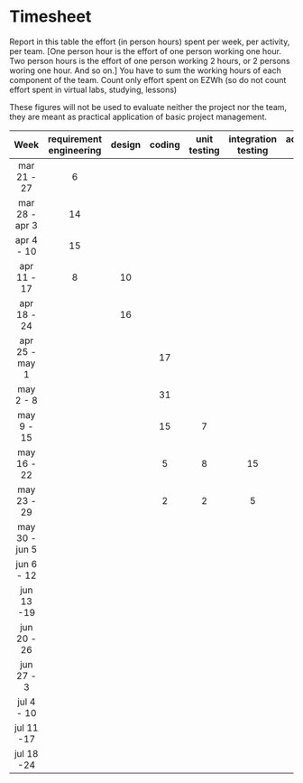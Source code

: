 # Timesheet

Report in this table the effort (in person hours) spent per week, per activity, per team. 
[One person hour is the effort of one person working one hour.
Two person hours is the effort of one person working 2 hours, or 2 persons woring one hour. And so on.]
You have to sum the working hours of each component of the team.
Count only effort spent on EZWh (so do not count effort spent in virtual labs, studying, lessons)

These figures will not be used to evaluate neither the project nor the team, they are meant as practical application of basic project management.

| Week | requirement engineering | design | coding | unit testing | integration testing | acceptance testing | management | git maven |
|:-----------:|:--------:|:-----------:|:-----------:|:----------:|:------------:|:---------------:|:-------------:|:--------------:|
| mar 21 - 27 | 6 | | | | | | | |
| mar 28 - apr 3 | 14 | | | | | |1 | |
| apr 4 - 10 | 15| | | | | | | |
| apr 11 - 17| 8|10 | | | | | 0,5| | 
| apr 18 - 24| | 16| | | | | | | 
| apr 25 - may 1 | | |17 | | | | | | 
| may 2 - 8  | | | 31|  | | | 1| | 
| may 9 - 15| | | 15|7 | | | 0,5| | 
| may 16 - 22| | | 5| 8| 15| |0,5 | | 
| may 23 - 29| | |2 |2 |5 | | 0,5| | 
| may 30 - jun 5 | | | | | | | | | 
| jun 6 - 12 | | | | | | | | | 
| jun 13 -19 | | | | | | | | | 
| jun 20 - 26 | | | | | | | | | 
| jun 27 - 3 | | | | | | | | | 
| jul 4 - 10 | | | | | | | | | 
| jul 11 -17 | | | | | | | | |
| jul 18 -24 | | | | | | | | |

